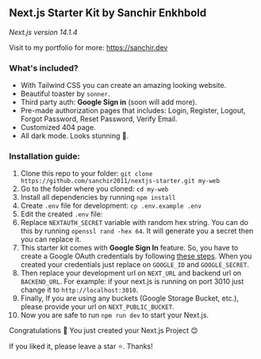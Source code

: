 ## Next.js Starter Kit by Sanchir Enkhbold
*Next.js version 14.1.4*

Visit to my portfolio for more: https://sanchir.dev

### What's included?
- With Tailwind CSS you can create an amazing looking website.
- Beautiful toaster by `sonner`.
- Third party auth: **Google Sign in** (soon will add more).
- Pre-made authorization pages that includes: Login, Register, Logout, Forgot Password, Reset Password, Verify Email.
- Customized 404 page.
- All dark mode. Looks stunning 🤩.

### Installation guide:
 1. Clone this repo to your folder: `git clone https://github.com/sanchir2011/nextjs-starter.git my-web`
 2. Go to the folder where you cloned: `cd my-web`
 3. Install all dependencies by running `npm install`
 4. Create `.env` file for development: `cp .env.example .env`
 5. Edit the created `.env` file:
 6. Replace `NEXTAUTH_SECRET` variable with random hex string. You can do this by running `openssl rand -hex 64`. It will generate you a secret then you can replace it.
 7. This starter kit comes with **Google Sign In** feature. So, you have to create a Google OAuth credentials by following [these steps](https://developers.google.com/workspace/guides/create-credentials). When you created your credentials just replace on `GOOGLE_ID` and `GOOGLE_SECRET`.
 8. Then replace your development url on `NEXT_URL` and backend url on `BACKEND_URL`. For example: if your next.js is running on port 3010 just change it to `http://localhost:3010`.
 9. Finally, If you are using any buckets (Google Storage Bucket, etc.), please provide your url on `NEXT_PUBLIC_BUCKET`.
 10. Now you are safe to run `npm run dev` to start your Next.js.

Congratulations 🎉 You just created your Next.js Project 😊
 
 If you liked it, please leave a star ⭐️. Thanks!